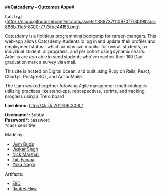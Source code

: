 ##**Catcademy - Outcomes App**##

 ![alt tag] (https://cloud.githubusercontent.com/assets/1388737/11097077/3bf902ac-886b-11e5-8300-7775fbc44183.png)

Catcademy is a fictitious programming bootcamp for career-changers. This web-app allows Catcademy students to log in and update their profiles and employment status - which admins can monitor for overall students, an individual student, all programs, and per cohort using dynamic charts.  Admins are also able to send students who've reached their 100 Day graduation mark a survey via email.

This site is hosted on Digital Ocean, and built using Ruby on Rails, React, Chart.js, PostgreSQL, and ActionMailer.

The team worked together following Agile management methodologies utilizing practices like stand-ups, retrospectives, sprints, and tracking progress using a [Trello board](https://trello.com/b/26kKfJBJ/project-3-outcomes).

<strong>Live demo:</strong> http://45.55.201.209:3000/

<strong>Username*: </strong>Bobby<br>
<strong>Password*: </strong>password<br>
*case sensitive

Made by:
 - [Josh Bubis](https://github.com/JoshBubis)
 - [Jaskar Singh](https://github.com/Jaskar14)
 - [Nick Marshall](https://github.com/nialbima)
 - [Toti Fanara](https://github.com/tfbkny)
 - [Yuka Nagai](https://github.com/yukanagai)

Artifacts:
 - [ERD](https://github.com/nialbima/outcomes-app/blob/master/No-Name-Outcomes-ERD.pdf)
 - [Routes Flow](https://github.com/nialbima/outcomes-app/blob/master/routes-flow-diagram.pdf)
